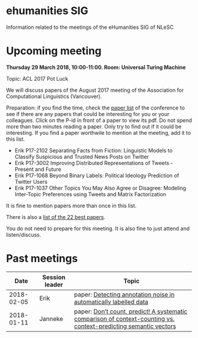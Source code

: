# ehumanities SIG

Information related to the meetings of the eHumanities SIG of NLeSC

# Upcoming meeting

**Thursday 29 March 2018, 10:00-11:00. Room: Universal Turing Machine**

Topic: ACL 2017 Pot Luck

We will discuss papers of the August 2017 meeting of the Association for Computational Linguistics (Vancouver).

Preparation: if you find the time, check the [paper list](http://www.aclweb.org/anthology/P/P17/) of the conference to see if there are any papers that could be interesting for you or your colleagues. Click on the P-id in front of a paper to view its pdf. Do not spend more than two minutes reading a paper. Only try to find out if it could be interesting. If you find a paper worthwile to mention at the meeting, add it to this list.

- Erik P17-2102 Separating Facts from Fiction: Linguistic Models to Classify Suspicious and Trusted News Posts on Twitter
- Erik P17-3002 Improving Distributed Representations of Tweets - Present and Future
- Erik P17-1068 Beyond Binary Labels: Political Ideology Prediction of Twitter Users
- Erik P17-1037 Other Topics You May Also Agree or Disagree: Modeling Inter-Topic Preferences using Tweets and Matrix Factorization

It is fine to mention papers more than once in this list.

There is also a [list of the 22 best papers](https://acl2017.wordpress.com/2017/08/03/outstanding-and-best-papers-and-the-decision-process/).

You do not need to prepare for this meeting. It is also fine to just attend and listen/discuss.

# Past meetings

| Date | Session leader | Topic |
|------|----------------|-------|
| 2018-02-05 | Erik | paper: [Detecting annotation noise in automatically labelled data](http://www.aclweb.org/anthology/P/P17/P17-1107.pdf) |
| 2018-01-11 | Janneke | paper: [Don’t count, predict! A systematic comparison of context-counting vs. context-predicting semantic vectors](http://www.aclweb.org/anthology/P14-1023) |
